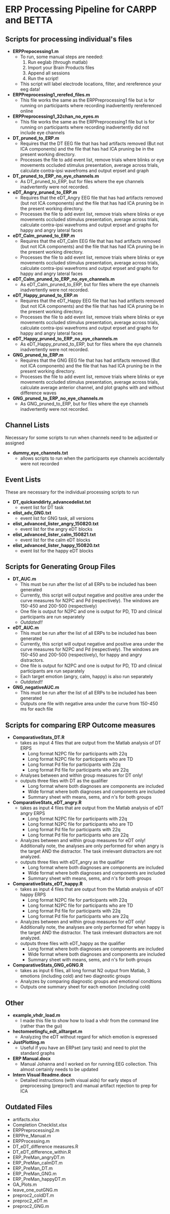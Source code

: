 # ERP Processing Pipeline for CARPP and BETTA
	
## Scripts for processing individual's files

* **ERPPrepocessing1.m**
	* To run, some manual steps are needed:
		1. Run eeglab (through matlab)
		2. Import your Brain Products files
		3. Append all sessions
		4. Run the script!
	* This script will label electrode locations, filter, and rereference your eeg data!
* **ERPPreprocessing1_rerefed_files.m**
	* This file works the same as the ERPPreprocessing1 file but is for running on participants
	where recording inadvertently rereferenced online
* **ERPPreprocessing1_32chan_no_eyes.m**
	* This file works the same as the ERPPreprocessing1 file but is for running on participants
	where recording inadvertently did not include eye channels
* **DT_pruned_to_ERP.m**
	* Requires that the DT EEG file that has had artifacts removed (But not ICA components) and the file that has had
	ICA pruning be in the present working directory.
	* Processes the file to add event list, remove trials where blinks or eye movements occluded stimulus presentation,
	average across trials, calculate contra-ipsi wavefroms and output erpset and graph
* **DT_pruned_to_ERP_no_eye_channels.m**
	* As DT_pruned_to_ERP, but for files where the eye channels inadvertently were not recorded.
* **eDT_Angry_pruned_to_ERP.m**
	* Requires that the eDT_Angry EEG file that has had artifacts removed (but not ICA components) and the file that has had
	ICA pruning be in the present working directory.
	* Processes the file to add event list, remove trials where blinks or eye movements occluded stimulus presentation,
	average across trials, calculate contra-ipsi wavefroms and output erpset and graphs for happy and angry lateral faces
* **eDT_Calm_pruned_to_ERP.m**
	* Requires that the eDT_Calm EEG file that has had artifacts removed (but not ICA components) and the file that has had
	ICA pruning be in the present working directory.
	* Processes the file to add event list, remove trials where blinks or eye movements occluded stimulus presentation,
	average across trials, calculate contra-ipsi wavefroms and output erpset and graphs for happy and angry lateral faces
* **eDT_Calm_pruned_to_ERP_no_eye_channels.m**
	* As eDT_Calm_pruned_to_ERP, but for files where the eye channels inadvertently were not recorded.
* **eDT_Happy_pruned_to_ERP.m**
	* Requires that the eDT_Happy EEG file that has had artifacts removed (but not ICA components) and the file that has had
	ICA pruning be in the present working directory.
	* Processes the file to add event list, remove trials where blinks or eye movements occluded stimulus presentation,
	average across trials, calculate contra-ipsi wavefroms and output erpset and graphs for happy and angry lateral faces
* **eDT_Happy_pruned_to_ERP_no_eye_channels.m**
	* As eDT_Happy_pruned_to_ERP, but for files where the eye channels inadvertently were not recorded.
* **GNG_pruned_to_ERP.m**
	* Requires that the GNG EEG file that has had artifacts removed (But not ICA components) and the file that has had
	ICA pruning be in the present working directory.
	* Processes the file to add event list, remove trials where blinks or eye movements occluded stimulus presentation,
	average across trials, calculate average anterior channel, and plot graphs with and without difference waves
* **GNG_pruned_to_ERP_no_eye_channels.m**
	* As GNG_pruned_to_ERP, but for files where the eye channels inadvertently were not recorded.

## Channel Lists
Necessary for some scripts to run when channels need to be adjusted or assigned
* **dummy_eye_channels.txt**
	* allows scripts to run when the participants eye channels accidentally were not recorded

## Event Lists
These are necessary for the individual processing scripts to run
* **DT_quickanddirty_advancedelist.txt**
	* event list for DT task
* **elist_adv_GNG.txt**
	* event list for GNG task, all versions
* **elist_advanced_lister_angry_150820.txt**
	* event list for the angry eDT blocks
* **elist_advanced_lister_calm_150821.txt**
	* event list for the calm eDT blocks
* **elist_advanced_lister_happy_150820.txt**
	* event list for the happy eDT blocks

## Scripts for Generating Group Files
* **DT_AUC.m**
	* This must be run after the list of all ERPs to be included has been generated
	* Currently, this script will output negative and positive area under the curve measures for N2PC
	and Pd (respectively). The windows are 150-450 and 200-500 (respectively)
	* One file is output for N2PC and one is output for PD, TD and clinical participants are run separately
	* _Outdated!!_
* **eDT_AUC.m**
	* This must be run after the list of all ERPs to be included has been generated
	* Currently, this script will output negative and positive area under the curve measures for N2PC
	and Pd (respectively). The windows are 150-450 and 200-500 (respectively), for happy and angry distractors.
	* One file is output for N2PC and one is output for PD, TD and clinical participants are run separately
	* Each target emotion (angry, calm, happy) is also run separately
	* _Outdated!!_
* **GNG_negativeAUC.m**
	* This must be run after the list of all ERPs to be included has been generated	
	* Outputs one file with negative area under the curve from 150-450 ms for each file
	
	
## Scripts for comparing ERP Outcome measures

* **ComparativeStats_DT.R** 
	* takes as input 4 files that are output from the Matlab analysis of DT ERPS
		* Long format N2PC file for participants with 22q
		* Long format N2PC file for participants who are TD
		* Long format Pd file for participants with 22q
		* Long format Pd file for participants who are 22q
	* Analyses between and within group measures for DT only!
	* outputs three files with DT as the qualifier
		* Long format where both diagnoses are components are included
		* Wide format where both diagnoses and components are included
		* Summary sheet with means, sems, and n's for both groups
* **ComparativeStats_eDT_angry.R**
	* takes as input 4 files that are output from the Matlab analysis of eDT angry ERPS
		* Long format N2PC file for participants with 22q
		* Long format N2PC file for participants who are TD
		* Long format Pd file for participants with 22q
		* Long format Pd file for participants who are 22q
	* Analyzes between and within group measures for eDT only! Additionally note, the analyses
	are only performed for when angry is the target AND the distractor. The task irrelevant distractors
	are not analyzed.
	* outputs three files with eDT_angry as the qualifier
		* Long format where both diagnoses are components are included
		* Wide format where both diagnoses and components are included
		* Summary sheet with means, sems, and n's for both groups
* **ComparativeStats_eDT_happy.R**
	* takes as input 4 files that are output from the Matlab analysis of eDT happy ERPS
		* Long format N2PC file for participants with 22q
		* Long format N2PC file for participants who are TD
		* Long format Pd file for participants with 22q
		* Long format Pd file for participants who are 22q
	* Analyzes between and within group measures for eDT only! Additionally note, the analyses
	are only performed for when happy is the target AND the distractor. The task irrelevant distractors
	are not analyzed.
	* outputs three files with eDT_happy as the qualifier
		* Long format where both diagnoses are components are included
		* Wide format where both diagnoses and components are included
		* Summary sheet with means, sems, and n's for both groups
* **ComparativeStats_GNG_eGNG.R**
	* takes as input 6 files, all long format N2 output from Matlab, 3 emotions (including cold) and two diagnostic groups
	* Analyzes by comparing diagnostic groups and emotional condtions
	* Outputs one summary sheet for each emotion (including cold)
	
## Other
* **example_vhdr_load.m**
	* I made this file to show how to load a vhdr from the command line (rather than the gui)
* **hectomeetingfu_edt_alltarget.m**
	* Analyzing the eDT without regard for which emotion is expressed
* **JustPlotting.m**
	* Useful if you have an ERPset (any task) and need to plot the standard graphs
* **ERP Manual.docx**
	* Manual Johanna and I worked on for running EEG collection. This almost certainly needs to be updated
* **Intern Visual Readme.docx**
	* Detailed instructions (with visual aids) for early steps of preprocessing (preproc1) and manual artifact rejection to prep for ICA


## Outdated Files
* artifacts.xlsx
* Completion Checklist.xlsx
* ERPPreprocessing2.m
* ERPPre_Manual.m
* ERPProcessing.m
* DT_eDT_difference measures.R
* DT_eDT_difference_within.R
* ERP_PreMan_angryDT.m
* ERP_PreMan_calmDT.m
* ERP_PreMan_DT.m
* ERP_PreMan_GNG.m
* ERP_PreMan_happyDT.m
* GA_Plots.m
* leave_one_outGNG.m
* preproc2_coldDT.m
* preproc2_eDT.m
* preproc2_GNG.m